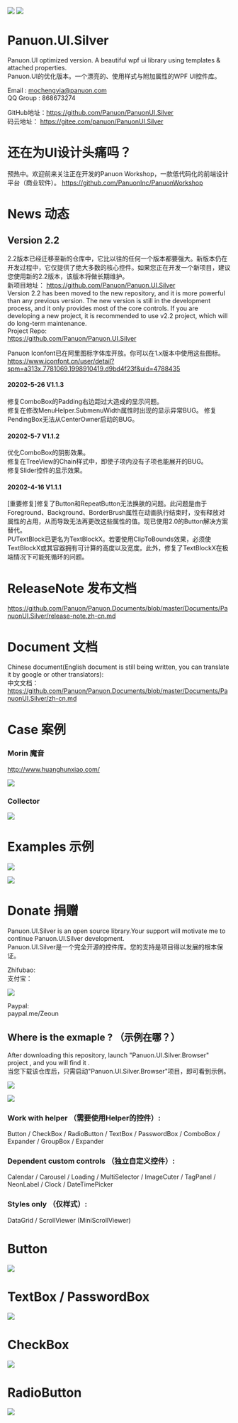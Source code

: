 <a href="https://996.icu" target='_blank'><img src="https://img.shields.io/badge/link-996.icu-red.svg"></a>
<a href="https://996.icu" target='_blank'><img src="https://camo.githubusercontent.com/8948ee9e753309fa3e978b3a0bdeda5a0c3f98ec/68747470733a2f2f696d672e736869656c64732e696f2f62616467652f2e6e65742d253345253344342e302d626c75652e737667"></a>

# Panuon.UI.Silver
Panuon.UI optimized version. A beautiful wpf ui library using templates &amp; attached properties.  
Panuon.UI的优化版本。一个漂亮的、使用样式与附加属性的WPF UI控件库。


Email : mochengvia@panuon.com  
QQ Group : 868673274  

GitHub地址：https://github.com/Panuon/PanuonUI.Silver  
码云地址： https://gitee.com/panuon/PanuonUI.Silver  


# 还在为UI设计头痛吗？
预热中。欢迎前来关注正在开发的Panuon Workshop，一款低代码化的前端设计平台（商业软件）。
https://github.com/PanuonInc/PanuonWorkshop


# News 动态  

## Version 2.2

2.2版本已经迁移至新的仓库中，它比以往的任何一个版本都要强大。新版本仍在开发过程中，它仅提供了绝大多数的核心控件。如果您正在开发一个新项目，建议您使用新的2.2版本，该版本将做长期维护。  
新项目地址：
https://github.com/Panuon/Panuon.UI.Silver   
Version 2.2 has been moved to the new repository, and it is more powerful than any previous version. The new version is still in the development process, and it only provides most of the core controls. If you are developing a new project, it is recommended to use v2.2 project, which will do long-term maintenance.   
Project Repo:  
https://github.com/Panuon/Panuon.UI.Silver   

Panuon Iconfont已在阿里图标字体库开放。你可以在1.x版本中使用这些图标。  
https://www.iconfont.cn/user/detail?spm=a313x.7781069.1998910419.d9bd4f23f&uid=4788435

#### 20202-5-26 V1.1.3
修复ComboBox的Padding右边距过大造成的显示问题。  
修复在修改MenuHelper.SubmenuWidth属性时出现的显示异常BUG。
修复PendingBox无法从CenterOwner启动的BUG。 

#### 20202-5-7 V1.1.2
优化ComboBox的阴影效果。  
修复在TreeView的Chain样式中，即使子项内没有子项也能展开的BUG。  
修复Slider控件的显示效果。  

#### 20202-4-16 V1.1.1
[重要修复]修复了Button和RepeatButton无法换肤的问题。此问题是由于Foreground、Background、BorderBrush属性在动画执行结束时，没有释放对属性的占用，从而导致无法再更改这些属性的值。现已使用2.0的Button解决方案替代。  
PUTextBlock已更名为TextBlockX。若要使用ClipToBounds效果，必须使TextBlockX或其容器拥有可计算的高度以及宽度。此外，修复了TextBlockX在极端情况下可能死循环的问题。  


# ReleaseNote 发布文档  

https://github.com/Panuon/Panuon.Documents/blob/master/Documents/PanuonUI.Silver/release-note.zh-cn.md

# Document 文档

Chinese document(English document is still being written, you can translate it by google or other translators):  
中文文档：  
https://github.com/Panuon/Panuon.Documents/blob/master/Documents/PanuonUI.Silver/zh-cn.md

# Case 案例  

### Morin 魔音

http://www.huanghunxiao.com/  
  
![](https://panuonui-silver-1252047526.cos.ap-chengdu.myqcloud.com/case_morin_4.png)  

### Collector 

![](https://panuonui-silver-1252047526.cos.ap-chengdu.myqcloud.com/case_collector_1.png)  

# Examples 示例  

![](https://panuonui-silver-1252047526.cos.ap-chengdu.myqcloud.com/window_1.png)

![](https://panuonui-silver-1252047526.cos.ap-chengdu.myqcloud.com/window_2.png)

# Donate  捐赠
Panuon.UI.Silver is an open source library.Your support will motivate me to continue Panuon.UI.Silver development.    
Panuon.UI.Silver是一个完全开源的控件库。您的支持是项目得以发展的根本保证。

Zhifubao:  
支付宝：

![](https://panuonui-silver-1252047526.cos.ap-chengdu.myqcloud.com/zhifubao.jpg)

Paypal:  
paypal.me/Zeoun  


## Where is the exmaple ? （示例在哪？）
After downloading this repository, launch "Panuon.UI.Silver.Browser" project , and you will find it .  
当您下载该仓库后，只需启动"Panuon.UI.Silver.Browser"项目，即可看到示例。

![](https://panuonui-silver-1252047526.cos.ap-chengdu.myqcloud.com/step1.png)

![](https://panuonui-silver-1252047526.cos.ap-chengdu.myqcloud.com/temp.jpg)
### Work with helper （需要使用Helper的控件）:
Button / CheckBox / RadioButton / TextBox / PasswordBox / ComboBox / Expander / GroupBox / Expander

### Dependent custom controls （独立自定义控件）:
Calendar / Carousel / Loading / MultiSelector / ImageCuter / TagPanel / NeonLabel / Clock / DateTimePicker

### Styles only （仅样式）:
DataGrid / ScrollViewer (MiniScrollViewer)

# Button 

![](https://panuonui-silver-1252047526.cos.ap-chengdu.myqcloud.com/button.jpg)

# TextBox / PasswordBox

![](https://panuonui-silver-1252047526.cos.ap-chengdu.myqcloud.com/textbox.jpg)

# CheckBox

![](https://panuonui-silver-1252047526.cos.ap-chengdu.myqcloud.com/checkbox.jpg)

# RadioButton

![](https://panuonui-silver-1252047526.cos.ap-chengdu.myqcloud.com/radiobutton.jpg)
